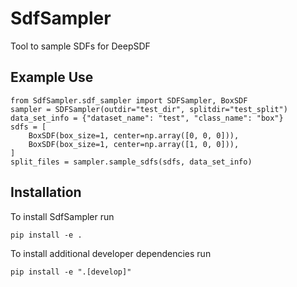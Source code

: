 # SdfSampler
Tool to sample SDFs for DeepSDF
## Example Use
```
from SdfSampler.sdf_sampler import SDFSampler, BoxSDF
sampler = SDFSampler(outdir="test_dir", splitdir="test_split")
data_set_info = {"dataset_name": "test", "class_name": "box"}
sdfs = [
    BoxSDF(box_size=1, center=np.array([0, 0, 0])),
    BoxSDF(box_size=1, center=np.array([1, 0, 0])),
]
split_files = sampler.sample_sdfs(sdfs, data_set_info)
```
## Installation
To install SdfSampler run
```
pip install -e .
```
To install additional developer dependencies run
```
pip install -e ".[develop]"
```
